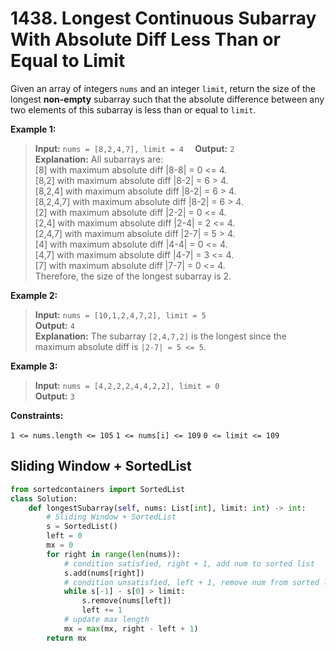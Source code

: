 # 1438. Longest Continuous Subarray With Absolute Diff Less Than or Equal to Limit

Given an array of integers `nums` and an integer `limit`, return the size of the longest **non-empty** subarray such that the absolute difference between any two elements of this subarray is less than or equal to `limit`.
 

**Example 1:**

>**Input:** `nums = [8,2,4,7], limit = 4  `
**Output:** `2`   
**Explanation:** All subarrays are:     
[8] with maximum absolute diff |8-8| = 0 <= 4.  
[8,2] with maximum absolute diff |8-2| = 6 > 4.   
[8,2,4] with maximum absolute diff |8-2| = 6 > 4.  
[8,2,4,7] with maximum absolute diff |8-2| = 6 > 4.  
[2] with maximum absolute diff |2-2| = 0 <= 4.  
[2,4] with maximum absolute diff |2-4| = 2 <= 4.  
[2,4,7] with maximum absolute diff |2-7| = 5 > 4.  
[4] with maximum absolute diff |4-4| = 0 <= 4.  
[4,7] with maximum absolute diff |4-7| = 3 <= 4.  
[7] with maximum absolute diff |7-7| = 0 <= 4.   
Therefore, the size of the longest subarray is 2.


**Example 2:**

>**Input:** `nums = [10,1,2,4,7,2], limit = 5`    
**Output:** `4`  
**Explanation:** The subarray `[2,4,7,2]` is the longest since the maximum absolute diff is `|2-7| = 5 <= 5`.

**Example 3:**

>**Input:** `nums = [4,2,2,2,4,4,2,2], limit = 0`  
**Output:** `3`
 

**Constraints:**

`1 <= nums.length <= 105`
`1 <= nums[i] <= 109`
`0 <= limit <= 109`

## Sliding Window + SortedList
```python
from sortedcontainers import SortedList
class Solution:
    def longestSubarray(self, nums: List[int], limit: int) -> int:
        # Sliding Window + SortedList
        s = SortedList()
        left = 0
        mx = 0
        for right in range(len(nums)):
            # condition satisfied, right + 1, add num to sorted list
            s.add(nums[right])
            # condition unsatisfied, left + 1, remove num from sorted list
            while s[-1] - s[0] > limit:
                s.remove(nums[left])
                left += 1
            # update max length
            mx = max(mx, right - left + 1)
        return mx
```
